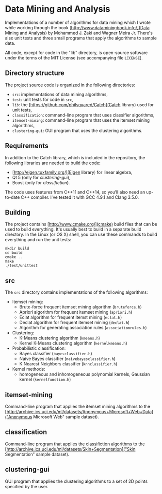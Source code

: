 # Data Mining and Analysis

Implementations of a number of algorithms for data mining which I wrote while working through the book [http://www.dataminingbook.info/](Data Mining and Analysis) by Mohammed J. Zaki and Wagner Meira Jr. There's also unit tests and three small programs that apply the algorithms to sample data.

All code, except for code in the "lib" directory, is open-source software under
the terms of the MIT License (see accompanying file `LICENSE`).


## Directory structure

The project source code is organized in the following directories:

* `src`: implementations of data mining algorithms,
* `test`: unit tests for code in `src`,
* `lib`: the [https://github.com/philsquared/Catch](Catch library) used for unit tests,
* `classification`: command-line program that uses classifier algorithms,
* `itemset-mining`: command-line program that uses the itemset mining algorithms,
* `clustering-gui`: GUI program that uses the clustering algorithms.


## Requirements

In addition to the Catch library, which is included in the repository, the following libraries are needed to build the code:

* [http://eigen.tuxfamily.org/](Eigen library) for linear algebra,
* Qt 5 (only for *clustering-gui*),
* Boost (only for *classifiction*).

The code uses features from C++11 and C++14, so you'll also need an up-to-date C++ compiler. I've tested it with GCC 4.9.1 and Clang 3.5.0.


## Building

The project contains [http://www.cmake.org/](cmake) build files that can be used to build everything. It's usually best to build in a separate build directory. In the Linux (or OS X) shell, you can use these commands to build everything and run the unit tests:

```
mkdir build
cd build
cmake ..
make
./test/unittest
```


## src

The `src` directory contains implementations of the following algorithms:

* Itemset mining:
  * Brute-force frequent itemset mining algorithm (`bruteforce.h`)
  * Apriori algorithm for frequent itemset mining (`apriori.h`)
  * Eclat algorithm for frequent itemst mining (`eclat.h`)
  * Declat algorithm for frequent itemset mining (`declat.h`)
  * Algorithm for generating association rules (`associationrules.h`)
* Clustering:
  * K-Means clustering algorithm (`kmeans.h`)
  * Kernel K-Means clustering algorithm (`kernelkmeans.h`)
* Probabilistic classification:
  * Bayes classifier (`bayesclassifier.h`)
  * Naive Bayes classifier (`naivebayesclassifier.h`)
  * K Nearest Neighbors classifier (`knnclassifier.h`)
* Kernel methods:
  * homogeneous and inhomogeneous polynomial kernels, Gaussian kernel (`kernelfunction.h`)


## itemset-mining

Command-line program that applies the itemset mining algorithms to the [http://archive.ics.uci.edu/ml/datasets/Anonymous+Microsoft+Web+Data]("Anonymous Microsoft Web" sample dataset).


## classification

Command-line program that applies the classifiction algorithms to the [http://archive.ics.uci.edu/ml/datasets/Skin+Segmentation]("Skin Segmentation" sample dataset).


## clustering-gui

GUI program that applies the clustering algorithms to a set of 2D points specified by the user.
